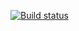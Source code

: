 [![Build status](https://ci.appveyor.com/api/projects/status/mml9eo39qew4mr59/branch/main?svg=true)](https://ci.appveyor.com/project/DmitryAbo/05-patterns/branch/main)